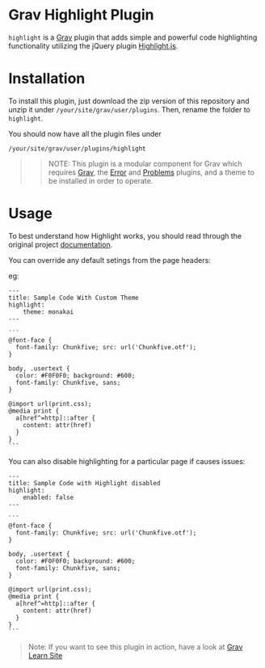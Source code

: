 # Grav Highlight Plugin


`highlight` is a [Grav](http://github.com/getgrav/grav) plugin that adds simple and powerful code highlighting functionality utilizing the jQuery plugin [Highlight.js](https://highlightjs.org/).

# Installation

To install this plugin, just download the zip version of this repository and unzip it under `/your/site/grav/user/plugins`. Then, rename the folder to `highlight`.

You should now have all the plugin files under

	/your/site/grav/user/plugins/highlight

>> NOTE: This plugin is a modular component for Grav which requires [Grav](http://github.com/getgrav/grav), the [Error](https://github.com/getgrav/grav-plugin-error) and [Problems](https://github.com/getgrav/grav-plugin-problems) plugins, and a theme to be installed in order to operate.

# Usage

To best understand how Highlight works, you should read through the original project [documentation](https://highlightjs.org/usage/).

You can override any default setings from the page headers:

eg:

    ---
    title: Sample Code With Custom Theme
    highlight:
        theme: monakai
    ---

    ```
    @font-face {
      font-family: Chunkfive; src: url('Chunkfive.otf');
    }

    body, .usertext {
      color: #F0F0F0; background: #600;
      font-family: Chunkfive, sans;
    }

    @import url(print.css);
    @media print {
      a[href^=http]::after {
        content: attr(href)
      }
    }
    ```


You can also disable highlighting for a particular page if causes issues:

    ---
    title: Sample Code with Highlight disabled
    highlight:
        enabled: false
    ---

    ```
    @font-face {
      font-family: Chunkfive; src: url('Chunkfive.otf');
    }

    body, .usertext {
      color: #F0F0F0; background: #600;
      font-family: Chunkfive, sans;
    }

    @import url(print.css);
    @media print {
      a[href^=http]::after {
        content: attr(href)
      }
    }
    ```

> Note: If you want to see this plugin in action, have a look at [Grav Learn Site](http://learn.getgrav.org)

